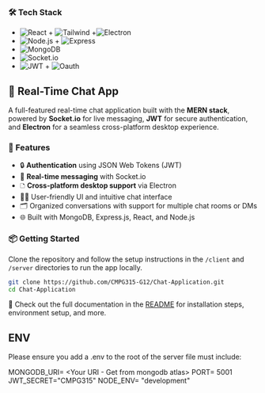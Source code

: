 ### 🛠️ Tech Stack

- ![React](https://img.shields.io/badge/Frontend-React-blue?logo=react) + ![Tailwind](https://img.shields.io/badge/Styling-Tailwind-cyan?logo=tailwindcss) +![Electron](https://img.shields.io/badge/Desktop-Electron-9cf?logo=electron) 
- ![Node.js](https://img.shields.io/badge/Backend-Node.js-green?logo=nodedotjs) + ![Express](https://img.shields.io/badge/Server-Express.js-lightgrey?logo=express)
- ![MongoDB](https://img.shields.io/badge/Database-MongoDB-brightgreen?logo=mongodb)
- ![Socket.io](https://img.shields.io/badge/Realtime-Socket.io-black?logo=socketdotio)
- ![JWT](https://img.shields.io/badge/Auth-JWT-orange?logo=jsonwebtokens) + ![Oauth](https://img.shields.io/badge/TBD-auth0-purple?logo=auth0
)

## 📱 Real-Time Chat App

A full-featured real-time chat application built with the **MERN stack**, powered by **Socket.io** for live messaging, **JWT** for secure authentication, and **Electron** for a seamless cross-platform desktop experience.

### 🚀 Features

- 🔒 **Authentication** using JSON Web Tokens (JWT)
- 💬 **Real-time messaging** with Socket.io
- 🗅️ **Cross-platform desktop support** via Electron
- 🧑‍🧹 User-friendly UI and intuitive chat interface
- 🗂️ Organized conversations with support for multiple chat rooms or DMs
- 🌐 Built with MongoDB, Express.js, React, and Node.js

### 📦 Getting Started

Clone the repository and follow the setup instructions in the `/client` and `/server` directories to run the app locally.

```bash
git clone https://github.com/CMPG315-G12/Chat-Application.git
cd Chat-Application
```

📄 Check out the full documentation in the [README](./README.md) for installation steps, environment setup, and more.

## ENV
Please ensure you add a .env to the root of the server file
must include:

MONGODB_URI= <Your URI - Get from mongodb atlas>
PORT= 5001
JWT_SECRET="CMPG315"
NODE_ENV= "development"
